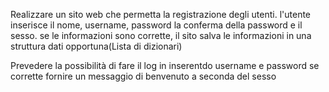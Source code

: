 Realizzare un sito web che permetta la registrazione degli utenti.
l'utente inserisce  il nome, username, password
la conferma della password e il sesso.
se le informazioni sono corrette, il sito salva le informazioni in una struttura dati opportuna(Lista di dizionari)

Prevedere la possibilità di fare il log in inserentdo username e password se corrette fornire un messaggio di benvenuto a seconda del sesso
